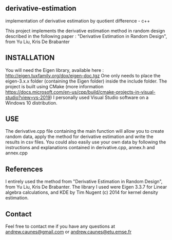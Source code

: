 ## derivative-estimation
implementation of derivative estimation by quotient difference - c++

This project implements the derivative estimation method in random design described in the following paper :
"Derivative Estimation in Random Design", from Yu Liu, Kris De Brabanter

## INSTALLATION
You will need the Eigen library, available here : http://eigen.tuxfamily.org/dox/eigen-doc.tgz
One only needs to place the eigen-3.x.x folder (containing the Eigen folder) inside the include folder.
The project is built using CMake (more information https://docs.microsoft.com/en-us/cpp/build/cmake-projects-in-visual-studio?view=vs-2019)
I personally used Visual Studio software on a Windows 10 distribution.

## USE
The derivative.cpp file containing the main function will allow you to create random data, apply the method for derivative estimation
and write the results in csv files.
You could also easily use your own data by following the instructions and explanations contained in derivative.cpp, annex.h and annex.cpp

## References
I entirely used the method from "Derivative Estimation in Random Design", from Yu Liu, Kris De Brabanter.
The library I used were Eigen 3.3.7 for Linear algebra calculations, and KDE by Tim Nugent (c) 2014 for kernel density estimation.

## Contact
Feel free to contact me if you have any questions at
andrew.caunes@gmail.com or andrew.caunes@etu.emse.fr
